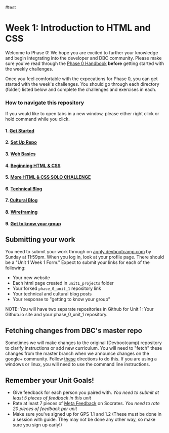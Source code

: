 #test
# Week 1: Introduction to HTML and CSS

Welcome to Phase 0! We hope you are excited to further your knowledge and begin integrating into the developer and DBC community. Please make sure you've read through the [Phase 0 Handbook](https://github.com/devbootcamp/phase_0_handbook) **before** getting started with the weekly challenges. 

Once you feel comfortable with the expecations for Phase 0, you can get started with the week's challenges. You should go through each directory (folder) listed below and complete the challenges and exercises in each.  

### How to navigate this repository
If you would like to open tabs in a new window, please either right click or hold command while you click. 

#### 1. [Get Started](1_Get_Started)
#### 2. [Set Up Repo](2_set_up_repo)
#### 3. [Web Basics](3_web_basics)
#### 4. [Beginning HTML & CSS](4_beginning_HTML_CSS)
#### 5. [More HTML & CSS SOLO CHALLENGE](5_HTML_CSS_solo_challenge)
#### 6. [Technical Blog](6_technical_blog)
#### 7. [Cultural Blog](7_cultural_blog.md)
#### 8. [Wireframing](8_wireframing/)
#### 9. [Get to know your group](9_get_to_know_your_group)

## Submitting your work
You need to submit your work through on [apply.devbootcamp.com](http://apply.devbootcamp.com) by Sunday at 11:59pm. When you log in, look at your profile page. There should be a "Unit 1 Week 1 Form." Expect to submit your links for each of the following:

* Your new website
* Each html page created in `unit1_projects` folder
* Your forked `phase_0_unit_1` repository link
* Your technical and cultural blog posts
* Your response to "getting to know your group" 

NOTE: You will have two separate repositories in Github for Unit 1: Your Github.io site and your phase_0_unit_1 repository. 

## Fetching changes from DBC's master repo
Sometimes we will make changes to the original (Devbootcamp) repository to clarify instructions or add new curriculum. You will need to "fetch" these changes from the master branch when we announce changes on the google+ community. Follow [these](https://github.com/Devbootcamp/phase_0_handbook/blob/master/fetching_changes.md) directions to do this. If you are using a windows or linux, you will need to use the command line instructions.


## Remember your Unit Goals!
- Give feedback for each person you paired with. *You need to submit at least 5 pieces of feedback in this unit*
- Rate at least 7 pieces of [Meta Feedback](https://socrates.devbootcamp.com/feedback) on Socrates. *You need to rate 20 pieces of feedback per unit*
- Make sure you've signed up for GPS 1.1 and 1.2 (These must be done in a session with guide. They may not be done any other way, so make sure you sign up early!)


